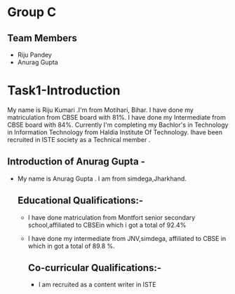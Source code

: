 # Group C 
## Team Members
- Riju Pandey
- Anurag Gupta
<h1>Task1-Introduction</h1>
My name is Riju Kumari .I'm from Motihari, Bihar.
I have done my matriculation from CBSE board with 81%.
I have done my Intermediate from CBSE board with 84%.
Currently I'm completing my Bachlor's in Technology in Information Technology from Haldia Institute Of Technology.
Ihave been recruited in ISTE society as a Technical member .

## Introduction of Anurag Gupta -

- My name is Anurag Gupta . I am from simdega,Jharkhand.

  ## Educational Qualifications:-
  - I have done matriculation from Montfort senior secondary school,affiliated to CBSEin which i got a total of 
  92.4%
  - I have done my intermediate from JNV,simdega, affiliated to CBSE in which in got a total of 89.8 %.

    ## Co-curricular Qualifications:-
    - I am recruited as a content writer in ISTE


